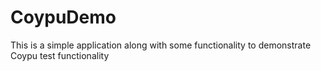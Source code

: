 # CoypuDemo
This is a simple application along with some functionality to demonstrate Coypu test functionality
